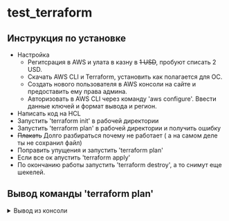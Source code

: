 # test_terraform
## Инструкция по установке
* Настройка
    * Регитсрация в AWS и улата в казну в ~~1 USD~~, пробуют списать 2 USD.
    * Скачать AWS CLI  и Terraform, установить как полагается для ОС.
    * Создать нового пользователя в AWS консоли на сайте и предоставить ему права админа.
    * Авторизовать в AWS CLI через команду 'aws configure'. Ввести данные ключей и формат вывода и регион.
* Написать код на HCL
* Запустить 'terraform init' в рабочей директории
* Запустить 'terraform plan' в рабочей директории и получить ошибку
* ~~Плакать~~ Долго разбираться почему не работает ( а на самом деле ты не сохранил файл)
* Поправить упущения и запустить 'terraform plan'
* Если все ок апустить 'terraform apply'
* По окончанию работы запустить 'terraform destroy', а то снимут еще шекелей.

## Вывод команды 'terraform plan'
<details>
  <summary> Вывод из консоли </summary>
    '''HCL
    Terraform used the selected providers to generate the following execution plan. Resource actions are indicated with the  following symbols:
      + create

    Terraform will perform the following actions:

      # aws_instance.ubuntu-vm will be created
      + resource "aws_instance" "ubuntu-vm" {
          + ami                                  = "ami-06d79c60d7454e2af"
          + arn                                  = (known after apply)
          + associate_public_ip_address          = (known after apply)
          + availability_zone                    = (known after apply)
          + cpu_core_count                       = (known after apply)
          + cpu_threads_per_core                 = (known after apply)
          + disable_api_termination              = (known after apply)
          + ebs_optimized                        = (known after apply)
          + get_password_data                    = false
          + host_id                              = (known after apply)
          + id                                   = (known after apply)
          + instance_initiated_shutdown_behavior = (known after apply)
          + instance_state                       = (known after apply)
          + instance_type                        = "t2.micro"
          + ipv6_address_count                   = (known after apply)
          + ipv6_addresses                       = (known after apply)
          + key_name                             = "myKey"
          + monitoring                           = (known after apply)
          + outpost_arn                          = (known after apply)
          + password_data                        = (known after apply)
          + placement_group                      = (known after apply)
          + placement_partition_number           = (known after apply)
          + primary_network_interface_id         = (known after apply)
          + private_dns                          = (known after apply)
          + private_ip                           = (known after apply)
          + public_dns                           = (known after apply)
          + public_ip                            = (known after apply)
          + secondary_private_ips                = (known after apply)
          + security_groups                      = (known after apply)
          + source_dest_check                    = true
          + subnet_id                            = (known after apply)
          + tags                                 = {
              + "Name" = "UbuntuTest-VM"
            }
          + tags_all                             = {
              + "Name" = "UbuntuTest-VM"
            }
          + tenancy                              = (known after apply)
          + user_data                            = "c086be6a74ae522548c9fd21f293497fcaee0dc6"
          + user_data_base64                     = (known after apply)
          + vpc_security_group_ids               = (known after apply)

          + capacity_reservation_specification {
              + capacity_reservation_preference = (known after apply)

              + capacity_reservation_target {
                  + capacity_reservation_id = (known after apply)
                }
            }

          + ebs_block_device {
              + delete_on_termination = (known after apply)
              + device_name           = (known after apply)
              + encrypted             = (known after apply)
              + iops                  = (known after apply)
              + kms_key_id            = (known after apply)
              + snapshot_id           = (known after apply)
              + tags                  = (known after apply)
              + throughput            = (known after apply)
              + volume_id             = (known after apply)
              + volume_size           = (known after apply)
              + volume_type           = (known after apply)
            }

          + enclave_options {
              + enabled = (known after apply)
            }

          + ephemeral_block_device {
              + device_name  = (known after apply)
              + no_device    = (known after apply)
              + virtual_name = (known after apply)
            }

          + metadata_options {
              + http_endpoint               = (known after apply)
              + http_put_response_hop_limit = (known after apply)
              + http_tokens                 = (known after apply)
            }

          + network_interface {
              + delete_on_termination = (known after apply)
              + device_index          = (known after apply)
              + network_interface_id  = (known after apply)
            }

          + root_block_device {
              + delete_on_termination = (known after apply)
              + device_name           = (known after apply)
              + encrypted             = (known after apply)
              + iops                  = (known after apply)
              + kms_key_id            = (known after apply)
              + tags                  = (known after apply)
              + throughput            = (known after apply)
              + volume_id             = (known after apply)
              + volume_size           = (known after apply)
              + volume_type           = (known after apply)
            }
        }

      # aws_key_pair.kp will be created
      + resource "aws_key_pair" "kp" {
          + arn         = (known after apply)
          + fingerprint = (known after apply)
          + id          = (known after apply)
          + key_name    = "myKey"
          + key_pair_id = (known after apply)
          + public_key  = (known after apply)
          + tags_all    = (known after apply)
        }

      # aws_security_group.webserver will be created
      + resource "aws_security_group" "webserver" {
          + arn                    = (known after apply)
          + description            = "Managed by Terraform"
          + egress                 = [
              + {
                  + cidr_blocks      = [
                      + "0.0.0.0/0",
                    ]
                  + description      = ""
                  + from_port        = 0
                  + ipv6_cidr_blocks = []
                  + prefix_list_ids  = []
                  + protocol         = "-1"
                  + security_groups  = []
                  + self             = false
                  + to_port          = 0
                },
            ]
          + id                     = (known after apply)
          + ingress                = [
              + {
                  + cidr_blocks      = [
                      + "0.0.0.0/0",
                    ]
                  + description      = ""
                  + from_port        = 22
                  + ipv6_cidr_blocks = []
                  + prefix_list_ids  = []
                  + protocol         = "tcp"
                  + security_groups  = []
                  + self             = false
                  + to_port          = 22
                },
              + {
                  + cidr_blocks      = [
                      + "0.0.0.0/0",
                    ]
                  + description      = ""
                  + from_port        = 80
                  + ipv6_cidr_blocks = []
                  + prefix_list_ids  = []
                  + protocol         = "tcp"
                  + security_groups  = []
                  + self             = false
                  + to_port          = 80
                },
              + {
                  + cidr_blocks      = [
                      + "0.0.0.0/0",
                    ]
                  + description      = ""
                  + from_port        = 8
                  + ipv6_cidr_blocks = []
                  + prefix_list_ids  = []
                  + protocol         = "icmp"
                  + security_groups  = []
                  + self             = false
                  + to_port          = -1
                },
            ]
          + name                   = "WebServer Security Group"
          + name_prefix            = (known after apply)
          + owner_id               = (known after apply)
          + revoke_rules_on_delete = false
          + tags_all               = (known after apply)
          + vpc_id                 = (known after apply)
        }

      # tls_private_key.pk will be created
      + resource "tls_private_key" "pk" {
          + algorithm                  = "RSA"
          + ecdsa_curve                = "P224"
          + id                         = (known after apply)
          + private_key_pem            = (sensitive value)
          + public_key_fingerprint_md5 = (known after apply)
          + public_key_openssh         = (known after apply)
          + public_key_pem             = (known after apply)
          + rsa_bits                   = 4096
        }

    Plan: 4 to add, 0 to change, 0 to destroy.
    '''
  </details>
